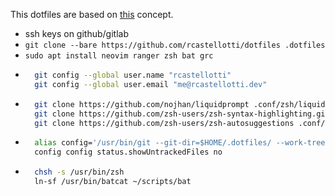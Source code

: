 This dotfiles are based on [this](https://www.atlassian.com/git/tutorials/dotfiles) concept.


+ ssh keys on github/gitlab
+ `git clone --bare https://github.com/rcastellotti/dotfiles .dotfiles`
+ `sudo apt install neovim ranger zsh bat grc`
+ ```bash
	git config --global user.name "rcastellotti"
	git config --global user.email "me@rcastellotti.dev"
	```
+ ```bash 
	git clone https://github.com/nojhan/liquidprompt .conf/zsh/liquidprompt
	git clone https://github.com/zsh-users/zsh-syntax-highlighting.git .conf/zsh/zsh-syntax-highlighting
	git clone https://github.com/zsh-users/zsh-autosuggestions .conf/zsh/zsh-autosuggestions
	```
+ ```bash
	alias config='/usr/bin/git --git-dir=$HOME/.dotfiles/ --work-tree=$HOME'
	config config status.showUntrackedFiles no
	```
+ ```bash
	chsh -s /usr/bin/zsh
	ln-sf /usr/bin/batcat ~/scripts/bat
	```
